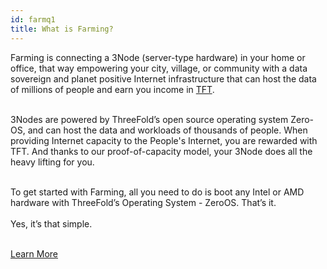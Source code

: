 ```yaml
---
id: farmq1
title: What is Farming?
---
```


Farming is connecting a 3Node (server-type hardware) in your home or office, that way empowering your city, village, or community with a data sovereign and planet positive Internet infrastructure that can host the data of millions of people and earn you income in [TFT](https://threefold.io/token).
<br/>
<br/>

3Nodes are powered by ThreeFold’s open source operating system Zero-OS, and can host the data and workloads of thousands of people. When providing Internet capacity to the People's Internet, you are rewarded with TFT. And thanks to our proof-of-capacity model, your 3Node does all the heavy lifting for you.
<br/>
<br/>

To get started with Farming, all you need to do is boot any Intel or AMD hardware with ThreeFold’s Operating System - ZeroOS. That’s it.
<br/> 
<br/> 
Yes, it’s that simple.
<br/>
<br/>

[Learn More](https://library.threefold.me/info/tfgrid/#/threefold__farming_intro)

